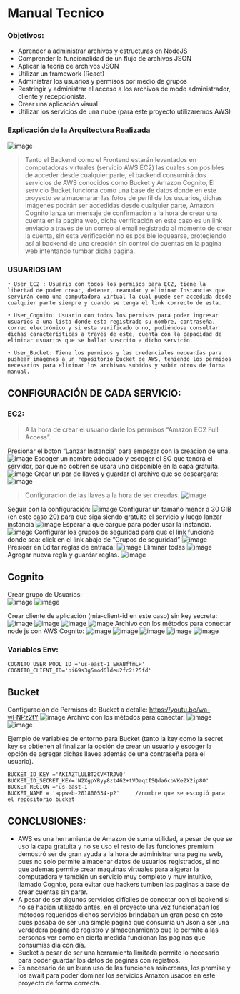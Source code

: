 # Manual Tecnico
### Objetivos:
- Aprender a administrar archivos y estructuras en NodeJS
- Comprender la funcionalidad de un flujo de archivos JSON
- Aplicar la teoría de archivos JSON
- Utilizar un framework (React)
- Administrar los usuarios y permisos por medio de grupos
- Restringir y administrar el acceso a los archivos de modo administrador, cliente y recepcionista.
- Crear una aplicación visual
- Utilizar los servicios de una nube (para este proyecto utilizaremos AWS)
      
### Explicación de la Arquitectura Realizada
![image](https://user-images.githubusercontent.com/63923585/209847829-332464b9-abd4-4ffe-95f5-2c8c1c379857.png)
> Tanto el Backend como el Frontend estarán levantados en computadoras virtuales  (servicio AWS EC2)  las cuales son posibles de acceder desde cualquier parte, el backend consumirá dos servicios de AWS conocidos como Bucket y Amazon Cognito, El servicio Bucket funciona como una base de datos donde en este proyecto se almacenaran las fotos de perfil de los usuarios, dichas imágenes podrán ser accedidas desde cualquier parte, Amazon Cognito lanza un mensaje de confirmación a la hora de crear una cuenta en la pagina web, dicha verificación en este caso es un link enviado a través de un correo al email registrado al momento de crear la cuenta, sin esta verificación no es posible loguearse, protegiendo así al backend de una creación sin control de cuentas en la pagina web intentando tumbar dicha pagina.

### USUARIOS IAM
    • User_EC2 : Usuario con todos los permisos para EC2, tiene la libertad de poder crear, detener, reanudar y eliminar Instancias que servirán como una computadora virtual la cual puede ser accedida desde cualquier parte siempre y cuando se tenga el link correcto de esta.
      
    • User_Cognito: Usuario con todos los permisos para poder ingresar usuarios a una lista donde esta registrado su nombre, contraseña, correo electrónico y si esta verificado o no, pudiéndose consultar dichas características a través de este, cuenta con la capacidad de eliminar usuarios que se hallan suscrito a dicho servicio.
      
    • User_Bucket: Tiene los permisos y las credenciales necearías para pushear imágenes a un repositorio Bucket de AWS, teniendo los permisos necesarios para eliminar los archivos subidos y subir otros de forma manual.
## CONFIGURACIÓN DE CADA SERVICIO:
### EC2:
> A la hora de crear el usuario darle los permisos “Amazon EC2 Full Access”. 

Presionar el boton “Lanzar Instancia” para empezar con la creacion de una.
![image](https://user-images.githubusercontent.com/63923585/209847867-918ef1cc-168b-4cfe-b87f-2639ba3f6829.png)
Escoger un nombre adecuado y escoger el SO que tendrá el servidor, par que no cobren se usara uno disponible en la capa gratuita.
![image](https://user-images.githubusercontent.com/63923585/209847876-14bbfec7-9ab5-49fb-8a85-0033518ef46b.png)
Crear un par de llaves y guardar el archivo que se descargara:
![image](https://user-images.githubusercontent.com/63923585/209847894-a05b1493-5099-4191-8938-4ffb5798de82.png)
 >Configuracion de las llaves a la hora de ser creadas.
![image](https://user-images.githubusercontent.com/63923585/209847906-6cb0e839-2175-4884-8888-ee3bd8c3723f.png)

Seguir con la configuración:
![image](https://user-images.githubusercontent.com/63923585/209847915-486035cb-feb3-4ca3-9d67-cf94da691fe7.png)
Configurar un tamaño menor a 30 GIB (en este caso 20) para que siga siendo gratuito el servicio y luego lanzar instancia
![image](https://user-images.githubusercontent.com/63923585/209847926-a11a2de3-ce45-4b0f-a6ef-ad2f4ed818fc.png)
Esperar a que cargue para poder usar la instancia.
![image](https://user-images.githubusercontent.com/63923585/209847931-82a0756e-68c7-421e-8672-3c9fc7f95bdd.png)
Configurar los grupos de seguridad para que el link funcione donde sea:
click en el link abajo de “Grupos de seguridad”
![image](https://user-images.githubusercontent.com/63923585/209847940-39327e51-4feb-40fc-8078-2e46b955cda4.png)
Presioar en Editar reglas de entrada:
![image](https://user-images.githubusercontent.com/63923585/209847950-8c5dae17-4f44-4976-aec7-6b6c2f965100.png)
Eliminar todas 
![image](https://user-images.githubusercontent.com/63923585/209847958-fb8ceb15-1d98-4ce7-af5e-15e6c4a5126f.png)
Agregar nueva regla y guardar reglas.
![image](https://user-images.githubusercontent.com/63923585/209847965-70f10097-981a-4bc9-b186-9769707eab26.png)
## Cognito
Crear grupo de Usuarios:  
![image](https://user-images.githubusercontent.com/63923585/209850212-f067dd5b-28df-4314-b41d-f17ac0be7516.png)
![image](https://user-images.githubusercontent.com/63923585/209850218-0baf7ec2-009f-4cf0-a95c-8714dbfd7307.png)

Crear cliente de aplicación (mia-client-id en este caso) sin key secreta:
![image](https://user-images.githubusercontent.com/63923585/209847983-b27729ab-67b8-45a3-b229-faa1efa2bbe6.png)
![image](https://user-images.githubusercontent.com/63923585/209847992-1d96f1b1-a326-4bb8-b9c4-a658be47452a.png)
![image](https://user-images.githubusercontent.com/63923585/209848012-0c0b3a41-f3dc-4df6-81da-4e386a42856c.png)
![image](https://user-images.githubusercontent.com/63923585/209848017-d2c08796-668f-4df8-8165-8c6c3f2f03f0.png)
Archivo con los métodos para conectar node js con AWS Cognito:
![image](https://user-images.githubusercontent.com/63923585/209848032-a403f010-ff27-4971-b9a9-8814889590b0.png)
![image](https://user-images.githubusercontent.com/63923585/209848043-8d6133e0-383d-4aa7-a5f0-76844d70ab9a.png)
![image](https://user-images.githubusercontent.com/63923585/209848062-38306313-2221-4bd3-b02f-b77a704c8daf.png)
![image](https://user-images.githubusercontent.com/63923585/209848074-09fc9648-b44d-4f55-90ac-533e97ed9925.png)
![image](https://user-images.githubusercontent.com/63923585/209848085-f9267a7f-0e82-4ce0-9028-d566d01986f8.png)
### Variables Env:
```
COGNITO_USER_POOL_ID ='us-east-1_EWABffmLH'
COGNITO_CLIENT_ID='pi69s3g5mod6ldeu2fc2i25fd'
```
## Bucket 
Configuración de Permisos de Bucket a detalle: https://youtu.be/wa-wFNPz2tY
![image](https://user-images.githubusercontent.com/63923585/209848104-a302c8dd-e993-4e62-b07a-d14928d1d57f.png)
Archivo con los métodos para conectar:
![image](https://user-images.githubusercontent.com/63923585/209848109-57ac83db-d4f3-40ac-8469-0609111eb73d.png)
![image](https://user-images.githubusercontent.com/63923585/209848119-cce92222-8cfd-4f30-b86a-0f327f7e5cac.png)

Ejemplo de variables de entorno para Bucket (tanto la key como la secret key se obtienen al finalizar la opción de crear un usuario y escoger la opción de agregar dichas llaves además de una contraseña para el usuario).
```
BUCKET_ID_KEY ='AKIAZTLULBT2CVMTRJVQ'
BUCKET_ID_SECRET_KEY='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'
BUCKET_REGION ='us-east-1'
BUCKET_NAME = 'appweb-201800534-p2'     //nombre que se escogió para el repositorio bucket
```

## CONCLUSIONES:
-  AWS es una herramienta de Amazon de suma utilidad, a pesar de que se uso la capa gratuita y no se uso el resto de las funciones premium demostró ser de gran ayuda a la hora de administrar una pagina web, pues no solo permite almacenar datos de usuarios registrados, si no que ademas permite crear maquinas virtuales para aligerar la computadora y también un servicio muy completo y muy intuitivo, llamado Cognito, para evitar que hackers tumben las paginas a base de crear cuentas sin parar.
- A pesar de ser algunos servicios difíciles de conectar con el backend si no se habían utilizado antes, en el proyecto una vez funcionaban  los métodos requeridos dichos servicios brindaban un gran peso en esto pues pasaba de ser una simple pagina que consumía un Json a ser una verdadera pagina de registro y almacenamiento que le permite a las personas ver como en cierta medida funcionan las paginas que consumías dia con día.
- Bucket a pesar de ser una herramienta limitada permite lo necesario para poder guardar los datos de paginas con registros.
- Es necesario de un buen uso de las funciones asíncronas, los promise y los await para poder dominar los servicios Amazon usados en este proyecto de forma correcta.

